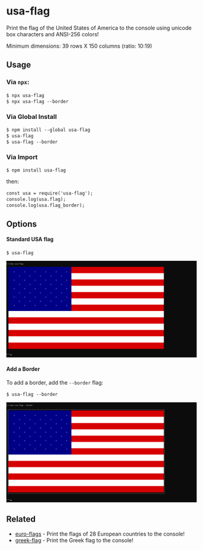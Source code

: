 # usa-flag
Print the flag of the United States of America to the console using unicode box characters and ANSI-256 colors!

Minimum dimensions: 39 rows X 150 columns (ratio: 10:19)

## Usage
### Via `npx`:
```
$ npx usa-flag
$ npx usa-flag --border
```

### Via Global Install
```
$ npm install --global usa-flag
$ usa-flag
$ usa-flag --border
```

### Via Import
```
$ npm install usa-flag
```
then:
```
const usa = require('usa-flag');
console.log(usa.flag);
console.log(usa.flag_border);
```

## Options
#### Standard USA flag
```
$ usa-flag
```
![What usa-flag prints to the console](https://raw.githubusercontent.com/spirometaxas/usa-flag/main/img/usa-flag-1.png)

#### Add a Border
To add a border, add the `--border` flag:
```
$ usa-flag --border
```
![What usa-flag prints to the console](https://raw.githubusercontent.com/spirometaxas/usa-flag/main/img/usa-flag-2.png)

## Related
- [euro-flags](https://www.npmjs.com/package/euro-flags) - Print the flags of 28 European countries to the console!
- [greek-flag](https://www.npmjs.com/package/greek-flag) - Print the Greek flag to the console!
